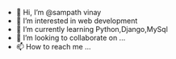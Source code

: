 - 👋 Hi, I’m @sampath vinay
- 👀 I’m interested in web development
- 🌱 I’m currently learning Python,Django,MySql
- 💞️ I’m looking to collaborate on ...
- 📫 How to reach me ...

<!---
sampath13-12/sampath13-12 is a ✨ special ✨ repository because its `README.md` (this file) appears on your GitHub profile.
You can click the Preview link to take a look at your changes.
--->
